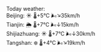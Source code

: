 Today weather:  
Beijing: ☀️   🌡️+5°C 🌬️↘35km/h  
Tianjin: 🌦   🌡️+7°C 🌬️↓15km/h  
Shijiazhuang: ☀️   🌡️+7°C 🌬️↓30km/h  
Tangshan: ❄️   🌡️+4°C 🌬️↘19km/h  
